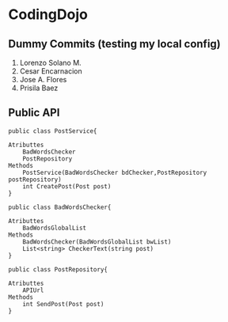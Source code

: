 # CodingDojo

## Dummy Commits (testing my local config)
1. Lorenzo Solano M.
2. Cesar Encarnacion
3. Jose A. Flores
4. Prisila Baez

## Public API

```
public class PostService{

Atributtes
    BadWordsChecker
    PostRepository
Methods
    PostService(BadWordsChecker bdChecker,PostRepository postRepository)
    int CreatePost(Post post)
}
```

```
public class BadWordsChecker{

Atributtes
    BadWordsGlobalList
Methods
    BadWordsChecker(BadWordsGlobalList bwList)
    List<string> CheckerText(string post)
}
```

```
public class PostRepository{

Atributtes
    APIUrl
Methods
    int SendPost(Post post)
}
```